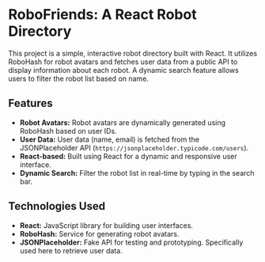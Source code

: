 # RoboFriends: A React Robot Directory

This project is a simple, interactive robot directory built with React. It utilizes RoboHash for robot avatars and fetches user data from a public API to display information about each robot.  A dynamic search feature allows users to filter the robot list based on name.

## Features

* **Robot Avatars:**  Robot avatars are dynamically generated using RoboHash based on user IDs.
* **User Data:** User data (name, email) is fetched from the JSONPlaceholder API (`https://jsonplaceholder.typicode.com/users`).
* **React-based:** Built using React for a dynamic and responsive user interface.
* **Dynamic Search:**  Filter the robot list in real-time by typing in the search bar.

## Technologies Used

* **React:** JavaScript library for building user interfaces.
* **RoboHash:** Service for generating robot avatars.
* **JSONPlaceholder:**  Fake API for testing and prototyping.  Specifically used here to retrieve user data.

